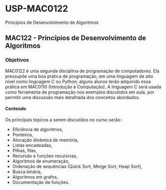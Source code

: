 # USP-MAC0122
Princípios de Desenvolvimento de Algoritmos

## MAC122 - Princípios de Desenvolvimento de Algoritmos

### Objetivos
MAC0122 é uma segunda disciplina de programação de computadores. Ela pressupõe uma boa prática de programação, em uma linguagem de alto nível como linguagem C ou Python; alguns alunos terão adquirido essa prática em MAC0110 (Introdução à Computação). A linguagem C será usada como ferramenta de programação nos exemplos discutidos em aula, por permitir uma discussão mais detalhada dos conceitos abordados.

#### Conteúdo
Os principais tópicos a serem discutidos no curso serão:

* Eficiência de algoritmos,
* Ponteiros,
* Alocação dinâmica de memória,
* Listas encadeadas,
* Pilhas, filas,
* Recursão e funções recursivas,
* Algoritmos de enumeração,
* Ordenação de sequências (Quick Sort, Merge Sort, Heap Sort),
* Busca binária,
* Algoritmos em grafos,
* Documentação de funções.
